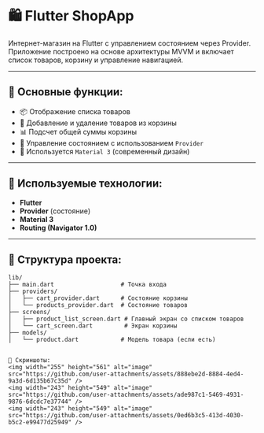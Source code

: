 # 🛍️ Flutter ShopApp

Интернет-магазин на Flutter с управлением состоянием через Provider. Приложение построено на основе архитектуры MVVM и включает список товаров, корзину и управление навигацией.

---

## 🚀 Основные функции:

- 📦 Отображение списка товаров
- 🛒 Добавление и удаление товаров из корзины
- 📊 Подсчет общей суммы корзины
- 🧠 Управление состоянием с использованием `Provider`
- 💅 Используется `Material 3` (современный дизайн)

---

## 🧰 Используемые технологии:

- **Flutter**
- **Provider** (состояние)
- **Material 3**
- **Routing (Navigator 1.0)**

---

## 📁 Структура проекта:

```plaintext
lib/
├── main.dart                   # Точка входа
├── providers/
│   ├── cart_provider.dart      # Состояние корзины
│   └── products_provider.dart  # Состояние товаров
├── screens/
│   ├── product_list_screen.dart # Главный экран со списком товаров
│   └── cart_screen.dart         # Экран корзины
├── models/
│   └── product.dart            # Модель товара (если есть)


📸 Скриншоты:
<img width="255" height="561" alt="image" src="https://github.com/user-attachments/assets/888ebe2d-8884-4ed4-9a3d-6d135b67c35d" />
<img width="243" height="549" alt="image" src="https://github.com/user-attachments/assets/ade987c1-5469-4931-9876-6dcdc7e37744" />
<img width="243" height="549" alt="image" src="https://github.com/user-attachments/assets/0ed6b3c5-413d-4030-b5c2-e99477d25949" />

